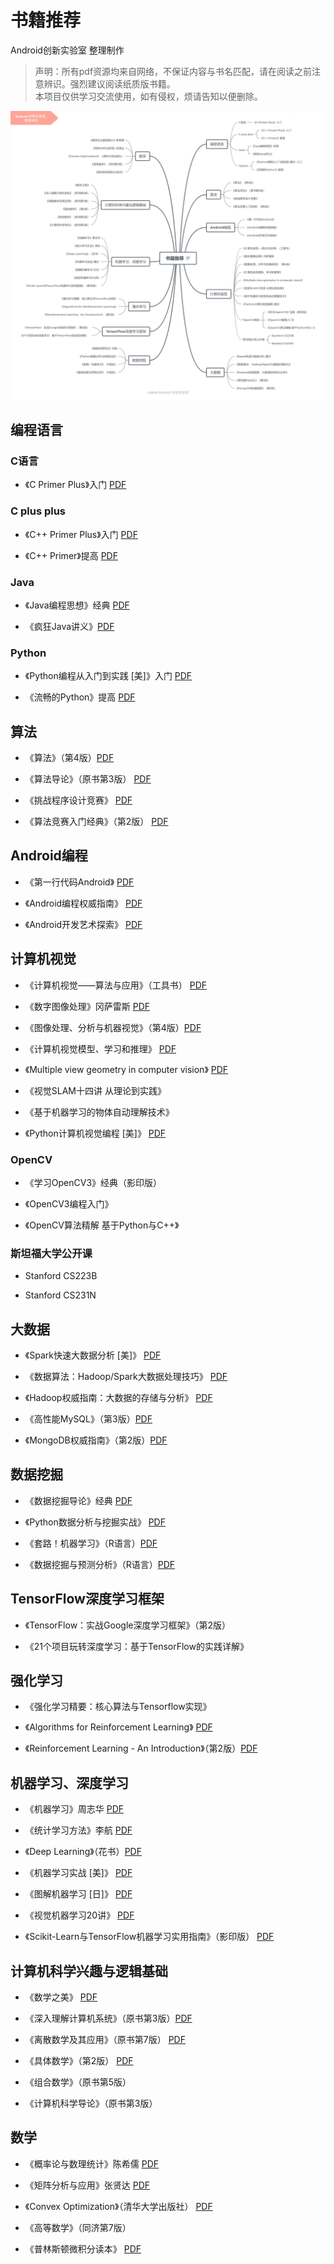 # 书籍推荐
Android创新实验室 整理制作
> 声明：所有pdf资源均来自网络，不保证内容与书名匹配，请在阅读之前注意辨识。强烈建议阅读纸质版书籍。   
> 本项目仅供学习交流使用，如有侵权，烦请告知以便删除。        

![book](./book.jpg)

## 编程语言     

### C语言     

* 《C Primer Plus》入门 [PDF](https://pan.baidu.com/s/1gdDBP9T)   

### C plus plus   

* 《C++ Primer Plus》入门 [PDF](https://pan.baidu.com/s/1nv7J92L)  

* 《C++ Primer》提高 [PDF](https://pan.baidu.com/s/1sk21Ahf)    


### Java    

* 《Java编程思想》经典 [PDF](http://vdisk.weibo.com/s/uvlsIKkNoLEAy)   

* 《疯狂Java讲义》[PDF](https://pan.baidu.com/s/12pR78)    

### Python    

* 《Python编程从入门到实践 [美]》入门 [PDF](https://pan.baidu.com/s/1jIsxtPk)    

* 《流畅的Python》提高 [PDF](https://pan.baidu.com/s/1i4ZtSWl)  

## 算法     


* 《算法》（第4版）[PDF](http://vdisk.weibo.com/s/AcSJGKVz_XiVt)     

* 《算法导论》（原书第3版） [PDF](https://pan.baidu.com/s/1c0lJmPq)    

* 《挑战程序设计竞赛》 [PDF](https://pan.baidu.com/s/1c2GeKik)     

* 《算法竞赛入门经典》（第2版） [PDF](https://pan.baidu.com/s/1c2w0cKC)  



## Android编程    

* 《第一行代码Android》 [PDF](https://pan.baidu.com/s/1hrXnSji)    

* 《Android编程权威指南》 [PDF](https://pan.baidu.com/s/1mgtPkko)    

* 《Android开发艺术探索》 [PDF](https://pan.baidu.com/s/1o8iseiI)    

## 计算机视觉     

* 《计算机视觉——算法与应用》（工具书） [PDF](http://vdisk.weibo.com/s/AcSJGKVz_Xj0s)   

* 《数字图像处理》冈萨雷斯 [PDF](https://pan.baidu.com/s/1o6T1KEI)    

* 《图像处理、分析与机器视觉》（第4版）[PDF](https://pan.baidu.com/s/10eGz6)      

* 《计算机视觉模型、学习和推理》 [PDF](http://book.ucdrs.superlib.net/views/specific/2929/bookDetail.jsp?dxNumber=000016661170&d=603652CF34D1D8C13E5F7BCACCA4CFDB)     

* 《Multiple view geometry in computer vision》 [PDF](http://vdisk.weibo.com/s/daQjrTsJChAzC)     

* 《视觉SLAM十四讲 从理论到实践》     

* 《基于机器学习的物体自动理解技术》     

* 《Python计算机视觉编程 [美]》 [PDF](https://pan.baidu.com/s/1slUtBC5)   

### OpenCV        

* 《学习OpenCV3》经典（影印版）  

* 《OpenCV3编程入门》    

* 《OpenCV算法精解 基于Python与C++》    


### 斯坦福大学公开课    

* Stanford CS223B   

* Stanford CS231N    

## 大数据    

* 《Spark快速大数据分析 [美]》 [PDF](https://pan.baidu.com/s/1i4ReEgP)    

* 《数据算法：Hadoop/Spark大数据处理技巧》 [PDF](http://book.ucdrs.superlib.net/views/specific/2929/bookDetail.jsp?dxNumber=000016213214&d=727B0D16DC1C0DE09BEC935AD4DD551F)    

* 《Hadoop权威指南：大数据的存储与分析》 [PDF](http://book.ucdrs.superlib.net/views/specific/2929/bookDetail.jsp?dxNumber=000016651684&d=8DF3F5F0A7B975F0F7AC6B3CBEB3026F)    

* 《高性能MySQL》（第3版）[PDF](https://pan.baidu.com/s/1o6jt2WE)    

* 《MongoDB权威指南》（第2版）[PDF](http://vdisk.weibo.com/s/muZ-4)    


## 数据挖掘    


* 《数据挖掘导论》经典 [PDF](http://home.ustc.edu.cn/~jw1992/book/introduction_to_DM.pdf)   

* 《Python数据分析与挖掘实战》 [PDF](http://vdisk.weibo.com/s/b643JsWsSRlWe)     


* 《套路！机器学习》（R语言）[PDF](https://scientistcafe.com/book/)    

* 《数据挖掘与预测分析》（R语言）[PDF](http://book.ucdrs.superlib.net/views/specific/2929/bookDetail.jsp?dxNumber=000016524217&d=8CE4E3CD71147B5314575AA8A9AB319C)    



## TensorFlow深度学习框架   


* 《TensorFlow：实战Google深度学习框架》（第2版）  

* 《21个项目玩转深度学习：基于TensorFlow的实践详解》    


## 强化学习  


* 《强化学习精要：核心算法与Tensorflow实现》     

* 《Algorithms for Reinforcement Learning》 [PDF](http://vdisk.weibo.com/s/z0ugys1Iva5bM)    

* 《Reinforcement Learning - An Introduction》（第2版）[PDF](https://pan.baidu.com/s/134Pnt96xuzCKDtjeGH0vrQ)     


## 机器学习、深度学习   


* 《机器学习》周志华 [PDF](https://pan.baidu.com/s/1KefCMHg8yfRWf4HkxZJvZw)     


* 《统计学习方法》李航 [PDF](http://vdisk.weibo.com/s/sLX7IJK7Id7D)   

* 《Deep Learning》（花书）[PDF](https://pan.baidu.com/s/1jIkLkIM)    

* 《机器学习实战 [美]》 [PDF](https://pan.baidu.com/s/12mqFo)     

* 《图解机器学习 [日]》 [PDF](https://pan.baidu.com/s/1kUCWXYB)    

* 《视觉机器学习20讲》 [PDF](http://book.ucdrs.superlib.net/views/specific/2929/bookDetail.jsp?dxNumber=000015449959&d=2CE333758A3E452AD1455DFF31C7F259)   

* 《Scikit-Learn与TensorFlow机器学习实用指南》（影印版） [PDF](https://github.com/apachecn/hands_on_Ml_with_Sklearn_and_TF)    



## 计算机科学兴趣与逻辑基础     


* 《数学之美》 [PDF](https://pan.baidu.com/s/1nuElD0X)    

* 《深入理解计算机系统》（原书第3版）[PDF](https://pan.baidu.com/s/1P13tEd5105NwpIDnhQeSqg)     

* 《离散数学及其应用》（原书第7版） [PDF](http://edu.15kankan.com/info/nNh568472)     

* 《具体数学》（第2版） [PDF](https://pan.baidu.com/s/1i4S6Qpf)    

* 《组合数学》（原书第5版）   

* 《计算机科学导论》（原书第3版）     


## 数学   

* 《概率论与数理统计》陈希儒 [PDF](https://pan.baidu.com/s/1eQpMh5C)   

* 《矩阵分析与应用》张贤达 [PDF](http://vdisk.weibo.com/s/FlmEhSJru6BA-)  
* 《Convex Optimization》（清华大学出版社） [PDF](http://www.weiyoou.com/share/19165079.html)    

* 《高等数学》（同济第7版）    

* 《普林斯顿微积分读本》 [PDF](普林斯顿微积分读本)      


